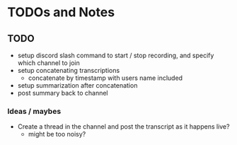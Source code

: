 # TODOs and Notes

## TODO
* setup discord slash command to start / stop recording, and specify which channel to join
* setup concatenating transcriptions
    * concatenate by timestamp with users name included
* setup summarization after concatenation
* post summary back to channel

### Ideas / maybes
* Create a thread in the channel and post the transcript as it happens live?
    * might be too noisy?